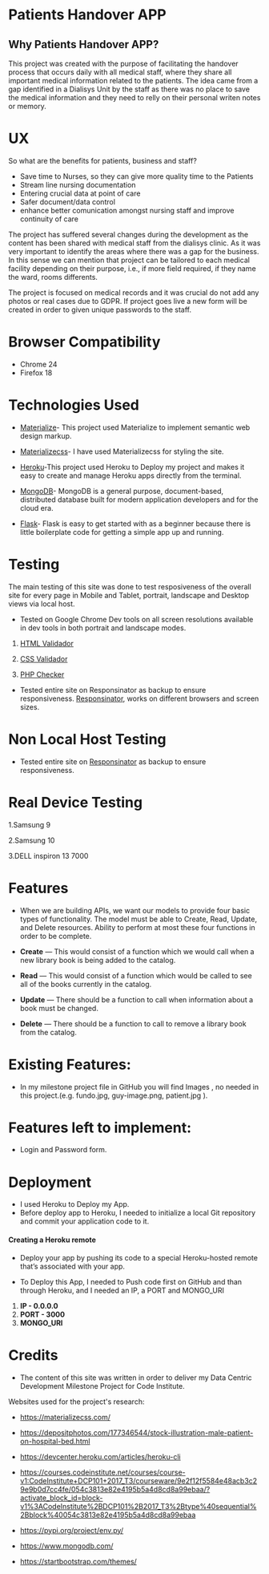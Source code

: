 # Patients Handover APP

## **Why Patients Handover APP?**

This project was created with the purpose of facilitating the handover process that occurs daily with all medical staff,
where they share all important medical information related to the patients.
The idea came from a gap identified in a Dialisys Unit by the staff as there was no place to save the medical information
and they need to relly on their personal writen notes or memory.


# UX

So what are the benefits for patients, business and staff? 

- Save time to Nurses, so they can give more quality time to the Patients
- Stream line nursing documentation 
- Entering crucial data at point of care 
- Safer document/data control
- enhance better comunication amongst nursing staff and improve continuity of care

The project has suffered several changes during the development as the content has been shared with medical staff
from the dialisys clinic. As it was very important to identify the areas where there was a gap for the business.
In this sense we can mention that project can be tailored to each medical facility depending on their purpose, i.e., if more field required, if they name the ward, 
rooms differents.

The project is focused on medical records and it was crucial do not add any photos or real cases due to GDPR. 
If project goes live a new form will be created in order to given unique passwords to the staff.



# Browser Compatibility

* Chrome 24
* Firefox 18

# Technologies Used

* [Materialize](http://archives.materializecss.com/0.100.2/)- This project used Materialize to implement semantic web design markup.

* [Materializecss](http://archives.materializecss.com/0.100.2/)- I have used Materializecss  for styling the site.

* [Heroku](https://devcenter.heroku.com/articles/heroku-cli)-This project used Heroku to Deploy my project and makes it easy to create and manage Heroku apps directly from the terminal.

* [MongoDB](https://www.mongodb.com/)- MongoDB is a general purpose, document-based, distributed database built for modern application developers and for the cloud era.

* [Flask](https://www.fullstackpython.com/flask.html)- Flask is easy to get started with as a beginner because there is little boilerplate code for getting a simple app up and running.

# Testing

The main testing of this site was done to test resposiveness of the overall site for every page in Mobile and Tablet, portrait, landscape and Desktop views via local host.

* Tested on Google Chrome Dev tools on all screen resolutions available in dev tools in both portrait and landscape modes.

1. [HTML Validador](https://validator.w3.org/)

2. [CSS Validador](https://jigsaw.w3.org/css-validator/)

3. [PHP Checker](https://phpcodechecker.com/)

* Tested entire site on Responsinator as backup to ensure responsiveness. [Responsinator](http://www.responsinator.com), works on different browsers and screen sizes.

# Non Local Host Testing

* Tested entire site on [Responsinator](http://www.responsinator.com) as backup to ensure responsiveness.

# Real Device Testing

1.Samsung 9

2.Samsung 10

3.DELL inspiron 13 7000

# Features

* When we are building APIs, we want our models to provide four basic types of functionality.
The model must be able to Create, Read, Update, and Delete resources. Ability to perform at most these four functions in order to be complete.

- __Create__ — This would consist of a function which we would call when a new library book is being added to the catalog.

- __Read__ —  This would consist of a function which would be called to see all of the books currently in the catalog.

- __Update__ — There should be a function to call when information about a book must be changed.

- __Delete__ — There should be a function to call to remove a library book from the catalog.

# Existing Features:

* In my milestone project file in GitHub you will find Images , no needed in this project.(e.g. fundo.jpg, guy-image.png, patient.jpg ).

# Features left to implement: 

* Login and Password form.

# Deployment

* I used Heroku to Deploy my App. 
* Before deploy app to Heroku, I needed to initialize a local Git repository and commit your application code to it.

#### Creating a Heroku remote

- Deploy your app by pushing its code to a special Heroku-hosted remote that’s associated with your app.

- To Deploy this App, I needed to Push code first on GitHub and than through Heroku, and I needed an IP, a PORT and MONGO_URI 
1. __IP - 0.0.0.0__
2. __PORT - 3000__
3. __MONGO_URI__

# Credits 

* The content of this site was written in order to deliver my Data Centric Development Milestone Project for Code Institute.

Websites used for the project's research:

* <https://materializecss.com/>

* <https://depositphotos.com/177346544/stock-illustration-male-patient-on-hospital-bed.html>

* <https://devcenter.heroku.com/articles/heroku-cli>

* <https://courses.codeinstitute.net/courses/course-v1:CodeInstitute+DCP101+2017_T3/courseware/9e2f12f5584e48acb3c29e9b0d7cc4fe/054c3813e82e4195b5a4d8cd8a99ebaa/?activate_block_id=block-v1%3ACodeInstitute%2BDCP101%2B2017_T3%2Btype%40sequential%2Bblock%40054c3813e82e4195b5a4d8cd8a99ebaa>

* <https://pypi.org/project/env.py/>

* <https://www.mongodb.com/>

* <https://startbootstrap.com/themes/>


